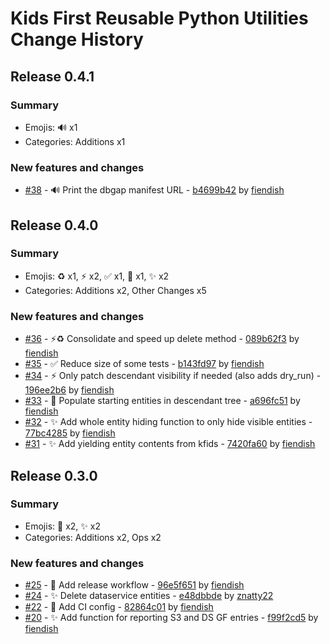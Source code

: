 # Kids First Reusable Python Utilities Change History

## Release 0.4.1

### Summary

- Emojis: 🔊 x1
- Categories: Additions x1

### New features and changes

- [#38](https://github.com/kids-first/kf-utils-python/pull/38) - 🔊 Print the dbgap manifest URL - [b4699b42](https://github.com/kids-first/kf-utils-python/commit/b4699b42489123d6982834cf3970e5d9de542fc4) by [fiendish](https://github.com/fiendish)


## Release 0.4.0

### Summary

- Emojis: ♻️ x1, ⚡ x2, ✅ x1, 🧐 x1, ✨ x2
- Categories: Additions x2, Other Changes x5

### New features and changes

- [#36](https://github.com/kids-first/kf-utils-python/pull/36) - ⚡♻️ Consolidate and speed up delete method - [089b62f3](https://github.com/kids-first/kf-utils-python/commit/089b62f3a0b3e65044230f05238f011b864d7925) by [fiendish](https://github.com/fiendish)
- [#35](https://github.com/kids-first/kf-utils-python/pull/35) - ✅ Reduce size of some tests - [b143fd97](https://github.com/kids-first/kf-utils-python/commit/b143fd970420fd958933c1744d5813e77cbc2290) by [fiendish](https://github.com/fiendish)
- [#34](https://github.com/kids-first/kf-utils-python/pull/34) - ⚡ Only patch descendant visibility if needed (also adds dry_run) - [196ee2b6](https://github.com/kids-first/kf-utils-python/commit/196ee2b67790771a99f0eddeed07bec3da7d37d2) by [fiendish](https://github.com/fiendish)
- [#33](https://github.com/kids-first/kf-utils-python/pull/33) - 🧐 Populate starting entities in descendant tree - [a696fc51](https://github.com/kids-first/kf-utils-python/commit/a696fc51c62062f5e8d9dccbdb707d942733a196) by [fiendish](https://github.com/fiendish)
- [#32](https://github.com/kids-first/kf-utils-python/pull/32) - ✨ Add whole entity hiding function to only hide visible entities - [77bc4285](https://github.com/kids-first/kf-utils-python/commit/77bc4285e4ed55e455b006d7d3206ff7a536d572) by [fiendish](https://github.com/fiendish)
- [#31](https://github.com/kids-first/kf-utils-python/pull/31) - ✨ Add yielding entity contents from kfids - [7420fa60](https://github.com/kids-first/kf-utils-python/commit/7420fa602ab664f6ee47f068d94b9506d5bba620) by [fiendish](https://github.com/fiendish)


## Release 0.3.0

### Summary

- Emojis: 👷 x2, ✨ x2
- Categories: Additions x2, Ops x2

### New features and changes

- [#25](https://github.com/kids-first/kf-utils-python/pull/25) - 👷 Add release workflow - [96e5f651](https://github.com/kids-first/kf-utils-python/commit/96e5f65126b77a9f3a9d5183042b0ec8c8d5aa77) by [fiendish](https://github.com/fiendish)
- [#24](https://github.com/kids-first/kf-utils-python/pull/24) - ✨ Delete dataservice entities - [e48dbbde](https://github.com/kids-first/kf-utils-python/commit/e48dbbde4ea9a9b368a7ca906907fdb32a81ee90) by [znatty22](https://github.com/znatty22)
- [#22](https://github.com/kids-first/kf-utils-python/pull/22) - 👷 Add CI config - [82864c01](https://github.com/kids-first/kf-utils-python/commit/82864c0181899e862350e88ba274a8ea15f410bf) by [fiendish](https://github.com/fiendish)
- [#20](https://github.com/kids-first/kf-utils-python/pull/20) - ✨ Add function for reporting S3 and DS GF entries - [f99f2cd5](https://github.com/kids-first/kf-utils-python/commit/f99f2cd5fb629a7a649caa60885adaef4cecdea5) by [fiendish](https://github.com/fiendish)